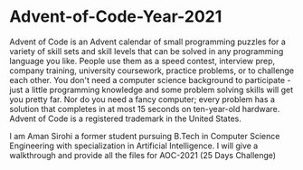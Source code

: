 # Advent-of-Code-Year-2021
Advent of Code is an Advent calendar of small programming puzzles for a variety of skill sets and skill levels that can be solved in any programming language you like. People use them as a speed contest, interview prep, company training, university coursework, practice problems, or to challenge each other.  You don't need a computer science background to participate - just a little programming knowledge and some problem solving skills will get you pretty far. Nor do you need a fancy computer; every problem has a solution that completes in at most 15 seconds on ten-year-old hardware.
Advent of Code is a registered trademark in the United States.

I am Aman Sirohi a former student pursuing B.Tech in Computer Science Engineering with specialization in Artificial Intelligence.
I will give a walkthrough and provide all the files for AOC-2021 (25 Days Challenge)

